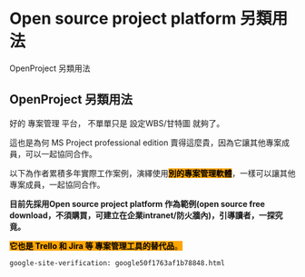 # Open source project platform 另類用法

OpenProject 另類用法

## OpenProject 另類用法

好的 專案管理 平台， 不單單只是 設定WBS/甘特圖 就夠了。

這也是為何 MS Project professional edition 賣得這麼貴，因為它讓其他專案成員，可以一起協同合作。

以下為作者累積多年實際工作案例，演繹使用<mark style="background-color:orange;">**別的專案管理軟體**</mark>，一樣可以讓其他專案成員，一起協同合作。

**目前先採用Open source project platform 作為範例(open source free download，不須購買，可建立在企業intranet/防火牆內)，引導讀者，一探究竟。**

<mark style="background-color:orange;">**它也是 Trello 和 Jira 等 專案管理工具的替代品**</mark><mark style="background-color:orange;">。</mark>

```html
google-site-verification: google50f1763af1b78848.html
```
